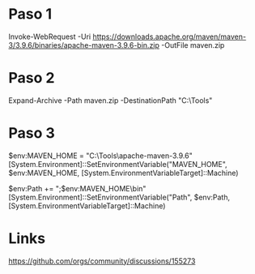 # Paso 1

Invoke-WebRequest -Uri https://downloads.apache.org/maven/maven-3/3.9.6/binaries/apache-maven-3.9.6-bin.zip -OutFile maven.zip

# Paso 2

Expand-Archive -Path maven.zip -DestinationPath "C:\Tools"

# Paso 3

$env:MAVEN_HOME = "C:\Tools\apache-maven-3.9.6"
[System.Environment]::SetEnvironmentVariable("MAVEN_HOME", $env:MAVEN_HOME, [System.EnvironmentVariableTarget]::Machine)

$env:Path += ";$env:MAVEN_HOME\bin"
[System.Environment]::SetEnvironmentVariable("Path", $env:Path, [System.EnvironmentVariableTarget]::Machine)

# Links

https://github.com/orgs/community/discussions/155273
